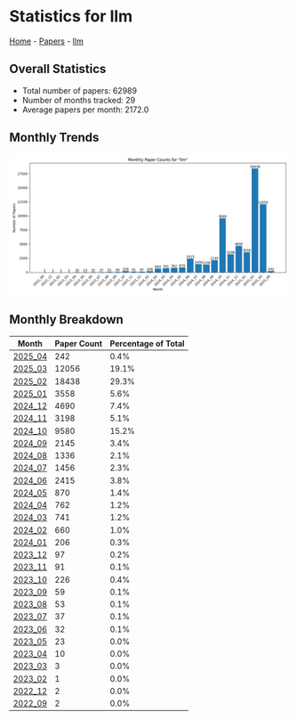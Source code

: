 # Statistics for llm

[Home](https://arxcompass.github.io) - [Papers](https://arxcompass.github.io/papers) - [llm](https://arxcompass.github.io/papers/llm)

## Overall Statistics

- Total number of papers: 62989
- Number of months tracked: 29
- Average papers per month: 2172.0

## Monthly Trends

![Monthly Paper Counts](monthly_stats.png)

## Monthly Breakdown

| Month | Paper Count | Percentage of Total |
| --- | --- | --- |
| [2025_04](./2025_04/papers_1.md) | 242 | 0.4% |
| [2025_03](./2025_03/papers_1.md) | 12056 | 19.1% |
| [2025_02](./2025_02/papers_1.md) | 18438 | 29.3% |
| [2025_01](./2025_01/papers_1.md) | 3558 | 5.6% |
| [2024_12](./2024_12/papers_1.md) | 4690 | 7.4% |
| [2024_11](./2024_11/papers_1.md) | 3198 | 5.1% |
| [2024_10](./2024_10/papers_1.md) | 9580 | 15.2% |
| [2024_09](./2024_09/papers_1.md) | 2145 | 3.4% |
| [2024_08](./2024_08/papers_1.md) | 1336 | 2.1% |
| [2024_07](./2024_07/papers_1.md) | 1456 | 2.3% |
| [2024_06](./2024_06/papers_1.md) | 2415 | 3.8% |
| [2024_05](./2024_05/papers_1.md) | 870 | 1.4% |
| [2024_04](./2024_04/papers_1.md) | 762 | 1.2% |
| [2024_03](./2024_03/papers_1.md) | 741 | 1.2% |
| [2024_02](./2024_02/papers_1.md) | 660 | 1.0% |
| [2024_01](./2024_01/papers_1.md) | 206 | 0.3% |
| [2023_12](./2023_12/papers_1.md) | 97 | 0.2% |
| [2023_11](./2023_11/papers_1.md) | 91 | 0.1% |
| [2023_10](./2023_10/papers_1.md) | 226 | 0.4% |
| [2023_09](./2023_09/papers_1.md) | 59 | 0.1% |
| [2023_08](./2023_08/papers_1.md) | 53 | 0.1% |
| [2023_07](./2023_07/papers_1.md) | 37 | 0.1% |
| [2023_06](./2023_06/papers_1.md) | 32 | 0.1% |
| [2023_05](./2023_05/papers_1.md) | 23 | 0.0% |
| [2023_04](./2023_04/papers_1.md) | 10 | 0.0% |
| [2023_03](./2023_03/papers_1.md) | 3 | 0.0% |
| [2023_02](./2023_02/papers_1.md) | 1 | 0.0% |
| [2022_12](./2022_12/papers_1.md) | 2 | 0.0% |
| [2022_09](./2022_09/papers_1.md) | 2 | 0.0% |
